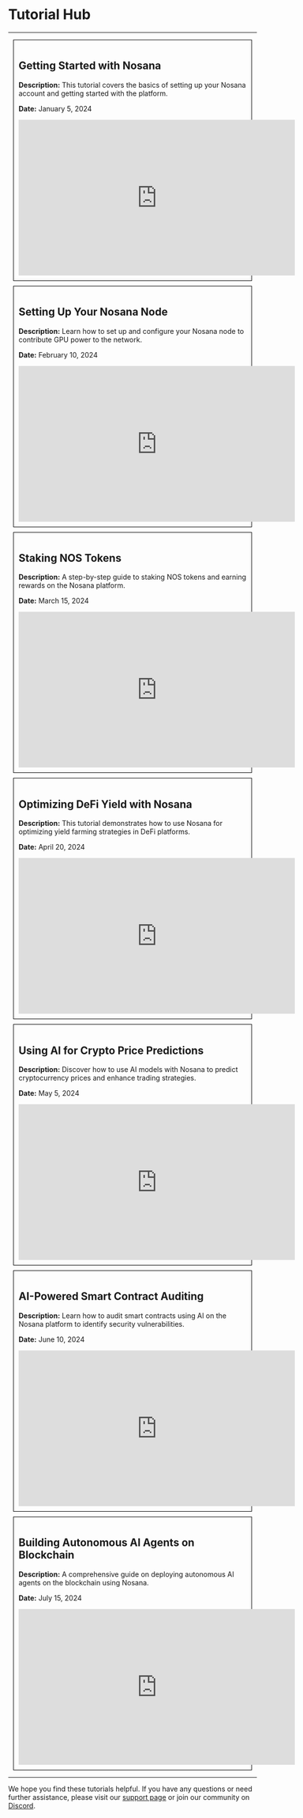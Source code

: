 # Tutorial Hub

---

<div style="border: 1px solid black; padding: 10px; margin: 10px;">
  <h2>Getting Started with Nosana</h2>
  <p><strong>Description:</strong> This tutorial covers the basics of setting up your Nosana account and getting started with the platform.</p>
  <p><strong>Date:</strong> January 5, 2024</p>
  <iframe width="560" height="315" src="https://www.youtube.com/embed/example1" frameborder="0" allowfullscreen></iframe>
</div>

<div style="border: 1px solid black; padding: 10px; margin: 10px;">
  <h2>Setting Up Your Nosana Node</h2>
  <p><strong>Description:</strong> Learn how to set up and configure your Nosana node to contribute GPU power to the network.</p>
  <p><strong>Date:</strong> February 10, 2024</p>
  <iframe width="560" height="315" src="https://www.youtube.com/embed/example2" frameborder="0" allowfullscreen></iframe>
</div>

<div style="border: 1px solid black; padding: 10px; margin: 10px;">
  <h2>Staking NOS Tokens</h2>
  <p><strong>Description:</strong> A step-by-step guide to staking NOS tokens and earning rewards on the Nosana platform.</p>
  <p><strong>Date:</strong> March 15, 2024</p>
  <iframe width="560" height="315" src="https://www.youtube.com/embed/example3" frameborder="0" allowfullscreen></iframe>
</div>

<div style="border: 1px solid black; padding: 10px; margin: 10px;">
  <h2>Optimizing DeFi Yield with Nosana</h2>
  <p><strong>Description:</strong> This tutorial demonstrates how to use Nosana for optimizing yield farming strategies in DeFi platforms.</p>
  <p><strong>Date:</strong> April 20, 2024</p>
  <iframe width="560" height="315" src="https://www.youtube.com/embed/example4" frameborder="0" allowfullscreen></iframe>
</div>

<div style="border: 1px solid black; padding: 10px; margin: 10px;">
  <h2>Using AI for Crypto Price Predictions</h2>
  <p><strong>Description:</strong> Discover how to use AI models with Nosana to predict cryptocurrency prices and enhance trading strategies.</p>
  <p><strong>Date:</strong> May 5, 2024</p>
  <iframe width="560" height="315" src="https://www.youtube.com/embed/example5" frameborder="0" allowfullscreen></iframe>
</div>

<div style="border: 1px solid black; padding: 10px; margin: 10px;">
  <h2>AI-Powered Smart Contract Auditing</h2>
  <p><strong>Description:</strong> Learn how to audit smart contracts using AI on the Nosana platform to identify security vulnerabilities.</p>
  <p><strong>Date:</strong> June 10, 2024</p>
  <iframe width="560" height="315" src="https://www.youtube.com/embed/example6" frameborder="0" allowfullscreen></iframe>
</div>

<div style="border: 1px solid black; padding: 10px; margin: 10px;">
  <h2>Building Autonomous AI Agents on Blockchain</h2>
  <p><strong>Description:</strong> A comprehensive guide on deploying autonomous AI agents on the blockchain using Nosana.</p>
  <p><strong>Date:</strong> July 15, 2024</p>
  <iframe width="560" height="315" src="https://www.youtube.com/embed/example7" frameborder="0" allowfullscreen></iframe>
</div>

---

We hope you find these tutorials helpful. If you have any questions or need further assistance, please visit our [support page](https://nosana.com/support) or join our community on [Discord](https://discord.gg/nosana).
